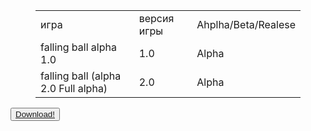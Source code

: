 <link rel="stylesheet" href="button.css">
<figure class="wp-block-table"><table><tbody><tr><td>игра </td><td>версия игры</td><td>Ahplha/Beta/Realese</td></tr><tr><td>falling ball alpha 1.0</td><td>1.0</td><td>Alpha</td></tr><tr><td>falling ball (alpha 2.0 Full alpha)</td><td>2.0</td><td>Alpha</td></tr></tbody></table></figure>
<button><a href="https://mrkliner.github.io/falling ball (alpha 2.0. Full alpha).exe">Download!
